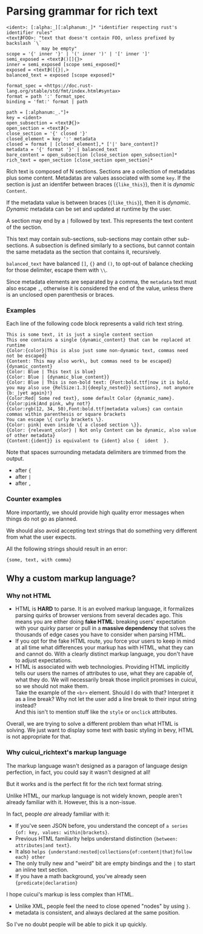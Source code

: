 # Parsing grammar for rich text 

```
<ident>: [:alpha:_][:alphanum:_]* "identifier respecting rust's identifier rules"
<text∌FOO>: "text that doesn't contain FOO, unless prefixed by backslash `\`
             may be empty"
scope = '{' inner '}' | '(' inner ')' | '[' inner ']'
semi_exposed = <text∌()[]{}>
inner = semi_exposed [scope semi_exposed]*
exposed = <text∌([{}|,>
balanced_text = exposed [scope exposed]*

format_spec = <https://doc.rust-lang.org/stable/std/fmt/index.html#syntax>
format = path ':' format_spec
binding = 'fmt:' format | path

path = [:alphanum:_."]+
key = <ident>
open_subsection = <text∌{}>
open_section = <text∌{>
close_section = '{' closed '}'
closed_element = key ':' metadata
closed = format | [closed_element],* ['|' bare_content]?
metadata = '{' format '}' | balanced_text
bare_content = open_subsection [close_section open_subsection]*
rich_text = open_section [close_section open_section]*
```

Rich text is composed of N sections.
Sections are a collection of metadatas plus some content.
Metadatas are values associated with some `key`.
If the section is just an identifer between braces (`{like_this}`),
then it is *dynamic* `Content`.

If the metadata value is between braces (`{like_this}`), then it is *dynamic*.
*Dynamic* metadata can be set and updated at runtime by the user.

A section may end by a `|` followed by text. This represents the text content
of the section.

This text may contain sub-sections, sub-sections may contain other sub-sections.
A subsection is defined similarly to a sections,
but cannot contain the same metadata as the section that contains it, recursively.

`balanced_text` have balanced `[]`, `{}` and `()`, to opt-out of balance
checking for those delimiter, escape them with `\\`.

Since metadata elements are separated by a comma, the `metadata` text must also
escape `,`, otherwise it is considered the end of the value,
unless there is an unclosed open parenthesis or braces.

### Examples

Each line of the following code block represents a valid rich text string.

```
This is some text, it is just a single content section
This one contains a single {dynamic_content} that can be replaced at runtime
{Color:{color}|This is also just some non-dynamic text, commas need not be escaped}
{Content: This may also work\, but commas need to be escaped}
{dynamic_content}
{Color: Blue | This text is blue}
{Color: Blue | {dynamic_blue_content}}
{Color: Blue | This is non-bold text: {Font:bold.ttf|now it is bold, you may also use {RelSize:1.3|{deeply_nested}} sections}, not anymore {b:_|yet again}!}
{Color:Red| Some red text}, some default Color {dynamic_name}. {Color:pink|And pink, why not?}
{Color:rgb(12, 34, 50),Font:bold.ttf|metadata values} can contain commas within parenthesis or square brackets
You can escape \{ curly brackets \}.
{Color: pink| even inside \{ a closed section \}}.
{Color: {relevant_color} | Not only Content can be dynamic, also value of other metadata}
{Content:{ident}} is equivalent to {ident} also {  ident  }.
```

Note that spaces surrounding metadata delimiters are trimmed from the output.

- after `{`
- after `|`
- after `,`

### Counter examples

More importantly, we should provide high quality error messages when things do
not go as planned.

We should also avoid accepting text strings that do something very different
from what the user expects.

All the following strings should result in an error:

```
{some, text, with comma}
```

## Why a custom markup language?

### Why not HTML

- HTML is **HARD** to parse. It is an evolved markup language, it formalizes
  parsing quirks of browser versions from several decades ago.
  This means you are either doing **fake HTML**: breaking users' expectation
  with your quirky parser or pull in a **massive dependency** that solves the
  thousands of edge cases you have to consider when parsing HTML.
- If you opt for the fake HTML route, you force your users to keep in mind at all
  time what differences your markup has with HTML, what they can and cannot do.
  With a clearly distinct markup language, you don't have to adjust expectations.
- HTML is associated with web technologies. Providing HTML implicitly tells our
  users the names of attributes to use, what they are capable of, what they do.
  We will necessarily break those implicit promises in cuicui, so we should not
  make them.
  \
  Take the example of the `<br>` element. Should I do with that?
  Interpret it as a line break? Why not let the user add a line break to their
  input string instead?
  \
  And this isn't to mention stuff like the `style` or `onclick` attributes.

Overall, we are trying to solve a different problem than what HTML is solving.
We just want to display some text with basic styling in bevy,
HTML is not appropriate for that.

### Why cuicui_richtext's markup language

The markup language wasn't designed as a paragon of language design perfection,
in fact, you could say it wasn't designed at all!

But it works and is the perfect fit for the rich text format string.

Unlike HTML, our markup language is not widely known, people aren't already
familiar with it. However, this is a non-issue.

In fact, people _are_ already familiar with it:

- If you've seen JSON before, you understand the concept of
  `a series {of: key, values: within|brackets}`.
- Previous HTML familiarity helps understand distinction
  `{between: attributes|and text}`.
- It also `helps {understand:nested|collections{of:content|that}follow each} other`
- The only trully new and "weird" bit are empty bindings and the `|` to
  start an inline text section.
- If you have a math background, you've already seen `{predicate|declaration}`

I hope cuicui's markup is less complex than HTML.

- Unlike XML, people feel the need to close opened "nodes" by using `}`.
- metadata is consistent, and always declared at the same position.

So I've no doubt people will be able to pick it up quickly.
